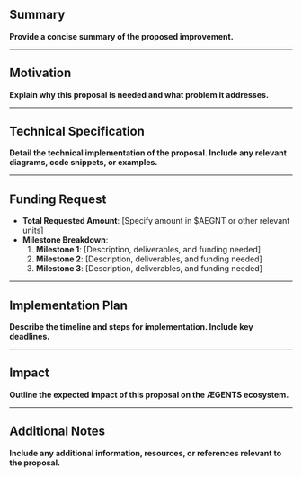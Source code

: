 ## Summary
**Provide a concise summary of the proposed improvement.**

---

## Motivation
**Explain why this proposal is needed and what problem it addresses.**

---

## Technical Specification
**Detail the technical implementation of the proposal. Include any relevant diagrams, code snippets, or examples.**

---

## Funding Request
- **Total Requested Amount**: [Specify amount in $AEGNT or other relevant units]
- **Milestone Breakdown**:
  1. **Milestone 1**: [Description, deliverables, and funding needed]
  2. **Milestone 2**: [Description, deliverables, and funding needed]
  3. **Milestone 3**: [Description, deliverables, and funding needed]

---

## Implementation Plan
**Describe the timeline and steps for implementation. Include key deadlines.**

---

## Impact
**Outline the expected impact of this proposal on the ÆGENTS ecosystem.**

---

## Additional Notes
**Include any additional information, resources, or references relevant to the proposal.**
